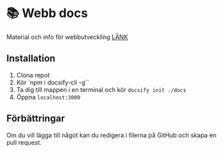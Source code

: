 # 📚 Webb docs

Material och info för webbutveckling [LÄNK](https://webdocs.netlify.com)

## Installation

1. Clona repot
2. Kör `npm i docsify-cli -g``
3. Ta dig till mappen i en terminal och kör `docsify init ./docs`
4. Öppna `localhost:3000`

## Förbättringar

Om du vill lägga till något kan du redigera i filerna på GitHub och skapa en pull request.
